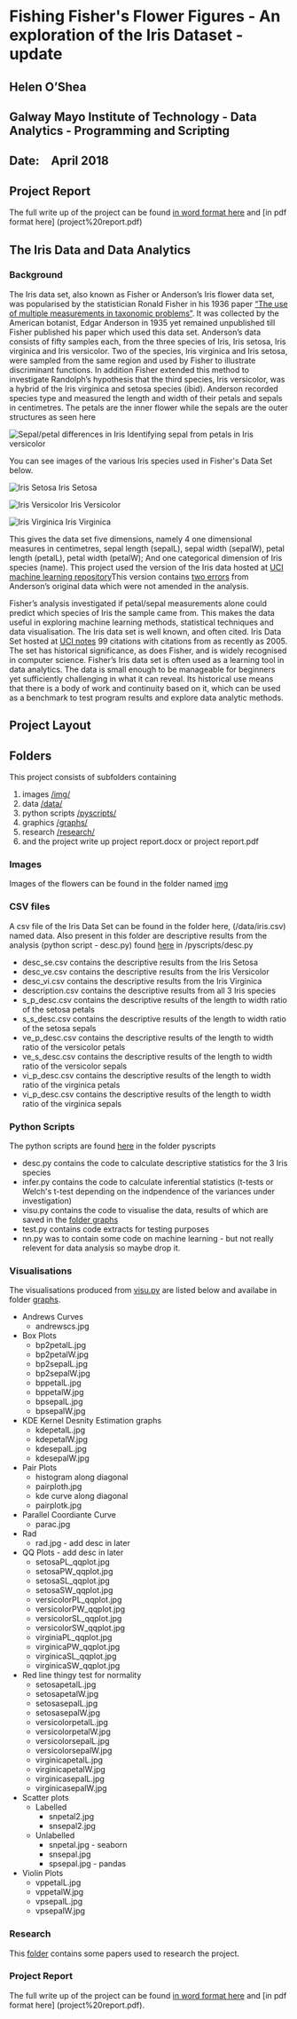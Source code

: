
# Fishing Fisher's Flower Figures - An exploration of the Iris Dataset - update

## Helen O’Shea
## Galway Mayo Institute of Technology - Data Analytics - Programming and Scripting
## Date: April 2018
## Project Report
The full write up of the project can be found [in word format here](project%20report.docx) and [in pdf format here] (project%20report.pdf)
## The Iris Data and Data Analytics
### Background
The Iris data set, also known as Fisher or Anderson’s Iris flower data set, was popularised by the statistician Ronald Fisher in his 1936 paper [“The use of multiple measurements in taxonomic problems”](https://onlinelibrary.wiley.com/doi/epdf/10.1111/j.1469-1809.1936.tb02137.x). It was collected by the American botanist, Edgar Anderson in 1935 yet remained unpublished till Fisher published his paper which used this data set. Anderson’s data consists of fifty samples each, from the three species of Iris, Iris setosa, Iris virginica and Iris versicolor. Two of the species, Iris virginica and Iris setosa, were sampled from the same region and used by Fisher to illustrate discriminant functions. In addition Fisher extended this method to investigate Randolph’s hypothesis that the third species, Iris versicolor, was a hybrid of the Iris virginica and setosa species (ibid). Anderson recorded species type and measured the length and width of their petals and sepals in centimetres. The petals are the inner flower while the sepals are the outer structures as seen here 

![Sepal/petal differences in Iris](/img/icon_iris.png)
Identifying sepal from petals in Iris versicolor

 
You can see images of the various Iris species used in Fisher's Data Set below.

![Iris Setosa](/img/setosa[220].jpg) 
Iris Setosa


![Iris Versicolor](/img/versicolor.jpg) 
Iris Versicolor


![Iris Virginica](/img/virginica.jpg) 
Iris Virginica

This gives the data set five dimensions,  namely 4 one dimensional measures in centimetres, sepal length (sepalL), sepal width (sepalW), petal length (petalL),  petal width (petalW); And one categorical dimension of Iris species (name). This project used the version of the Iris data hosted at [UCI machine learning repository](http://archive.ics.uci.edu/ml/machine-learning-databases/iris/iris.data)This version contains [two errors](https://www.researchgate.net/profile/Ludmila_Kuncheva/publication/3335819_Will_the_real_Iris_data_please_stand_up/links/55d66ff908ae9d65948bdb42/Will-the-real-Iris-data-please-stand-up.pdf) from Anderson’s original data which were not amended in the analysis.

Fisher’s analysis investigated if petal/sepal measurements alone could predict which species of Iris the sample came from. This makes the data useful in exploring machine learning methods, statistical techniques and data visualisation. The Iris data set is well known, and often cited. Iris Data Set hosted at [UCI notes](https://archive.ics.uci.edu/ml/datasets/iris) 99 citations with citations from as recently as 2005. The set has historical significance, as does Fisher, and is widely recognised in computer science. Fisher’s Iris data set is often used as a learning tool in data analytics. The data is small enough to be manageable for beginners yet sufficiently challenging in what it can reveal. Its historical use means that there is a body of work and continuity based on it, which can be used as a benchmark to test program results and explore data analytic methods. 
## Project Layout
## Folders

This project consists of subfolders containing 
1. images [/img/](/img/)
2. data [/data/](/data/)
3. python scripts [/pyscripts/](/pyscripts/)
4. graphics [/graphs/](/graphs/)
5. research [/research/](/research/)
6. and the project write up project report.docx or project report.pdf

### Images
Images of the flowers can be found in the folder named [img](/img/) 

### CSV files

A csv file of the Iris Data Set can be found in the folder here, (/data/iris.csv) named data. Also present in this folder are descriptive results from the analysis (python script - desc.py) found [here](/pyscripts/desc.py) in /pyscripts/desc.py
* desc_se.csv contains the descriptive results from the Iris Setosa
* desc_ve.csv contains the descriptive results from the Iris Versicolor
* desc_vi.csv contains the descriptive results from the Iris Virginica
* description.csv contains the descriptive results from all 3 Iris species
* s_p_desc.csv contains the descriptive results of the length to width ratio of the setosa petals
* s_s_desc.csv contains the descriptive results of the length to width ratio of the setosa sepals
* ve_p_desc.csv contains the descriptive results of the length to width ratio of the versicolor petals
* ve_s_desc.csv contains the descriptive results of the length to width ratio of the versicolor sepals
* vi_p_desc.csv contains the descriptive results of the length to width ratio of the virginica petals
* vi_p_desc.csv contains the descriptive results of the length to width ratio of the virginica sepals


### Python Scripts
The python scripts are found [here](/pyscripts/) in the folder pyscripts
* desc.py contains the code to calculate descriptive statistics for the 3 Iris species
* infer.py contains the code to calculate inferential statistics (t-tests or Welch's t-test depending on the indpendence of the variances under investigation)
* visu.py contains the code to visualise the data, results of which are saved in the [folder graphs](/graphs/)
* test.py contains code extracts for testing purposes
* nn.py was to contain some code on machine learning - but not really relevent for data analysis so maybe drop it. 

### Visualisations
The visualisations produced from [visu.py](/pyscripts/visu.py) are listed below and availabe in folder [graphs](/graphs/).
* Andrews Curves
	* andrewscs.jpg
* Box Plots 
	* bp2petalL.jpg
	* bp2petalW.jpg
	* bp2sepalL.jpg
	* bp2sepalW.jpg
	* bppetalL.jpg
	* bppetalW.jpg
	* bpsepalL.jpg
	* bpsepalW.jpg
* KDE Kernel Desnity Estimation graphs
  * kdepetalL.jpg
  * kdepetalW.jpg
  * kdesepalL.jpg
  * kdesepalW.jpg
* Pair Plots
  * histogram along diagonal
   * pairploth.jpg
  * kde curve along diagonal
   * pairplotk.jpg  
* Parallel Coordiante Curve
  * parac.jpg
* Rad
  * rad.jpg - add desc in later
* QQ Plots - add desc in later
  * setosaPL_qqplot.jpg
  * setosaPW_qqplot.jpg
  * setosaSL_qqplot.jpg
  * setosaSW_qqplot.jpg
  * versicolorPL_qqplot.jpg
  * versicolorPW_qqplot.jpg
  * versicolorSL_qqplot.jpg
  * versicolorSW_qqplot.jpg
  * virginiaPL_qqplot.jpg
  * virginicaPW_qqplot.jpg
  * virginicaSL_qqplot.jpg
  * virginicaSW_qqplot.jpg
* Red line thingy test for normality
  * setosapetalL.jpg
  * setosapetalW.jpg
  * setosasepalL.jpg
  * setosasepalW.jpg
  * versicolorpetalL.jpg
  * versicolorpetalW.jpg
  * versicolorsepalL.jpg
  * versicolorsepalW.jpg
  * virginicapetalL.jpg
  * virginicapetalW.jpg
  * virginicasepalL.jpg
  * virginicasepalW.jpg
* Scatter plots
  * Labelled
    * snpetal2.jpg
    * snsepal2.jpg
  * Unlabelled
    * snpetal.jpg - seaborn
    * snsepal.jpg
    * spsepal.jpg - pandas
* Violin Plots
  * vppetalL.jpg
  * vppetalW.jpg
  * vpsepalL.jpg
  * vpsepalW.jpg	

### Research 
This [folder](/research/) contains some papers used to research the project. 

### Project Report
The full write up of the project can be found [in word format here](project%20report.docx) and [in pdf format here] (project%20report.pdf). 


